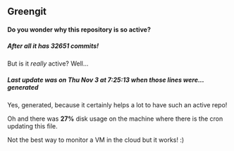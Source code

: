 ## Greengit

#### Do you wonder why this repository is so active?

##### After all it has 32651 commits!

But is it *really* active? Well...

##### Last update was on Thu Nov 3 at 7:25:13 when those lines were... generated

Yes, generated, because it certainly helps a lot to have such an active repo!

Oh and there was **27%** disk usage on the machine
where there is the cron updating this file.

Not the best way to monitor a VM in the cloud but it works! :)
